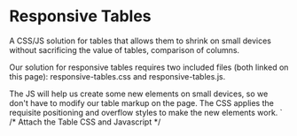 # Responsive Tables
A CSS/JS solution for tables that allows them to shrink on small devices without sacrificing the value of tables, comparison of columns.

Our solution for responsive tables requires two included files (both linked on this page): responsive-tables.css and responsive-tables.js.

The JS will help us create some new elements on small devices, so we don't have to modify our table markup on the page. The CSS applies the requisite positioning and overflow styles to make the new elements work.
`
/* Attach the Table CSS and Javascript */
<link rel="stylesheet" href="responsive-tables.css">
<script src="stylesheet" href="responsive-tables.js"</script>
`
